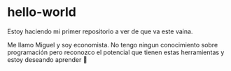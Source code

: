 # hello-world
Estoy haciendo mi primer repositorio a ver de que va este vaina.

Me llamo Miguel y soy economista. No tengo ningun conocimiento sobre programación pero reconozco el potencial que tienen estas herramientas y estoy deseando aprender 
:pizza:
